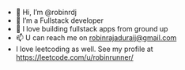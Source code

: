 - 👋 Hi, I’m @robinrdj
- 👀 I’m a Fullstack developer
- 💞️ I love building fullstack apps from ground up 
- 📫 U can reach me on robinrajaduraij@gmail.com
- I love leetcoding as well. See my profile at https://leetcode.com/u/robinrunner/

<!---
robinrdj/robinrdj is a ✨ special ✨ repository because its `README.md` (this file) appears on your GitHub profile.
You can click the Preview link to take a look at your changes.
--->
